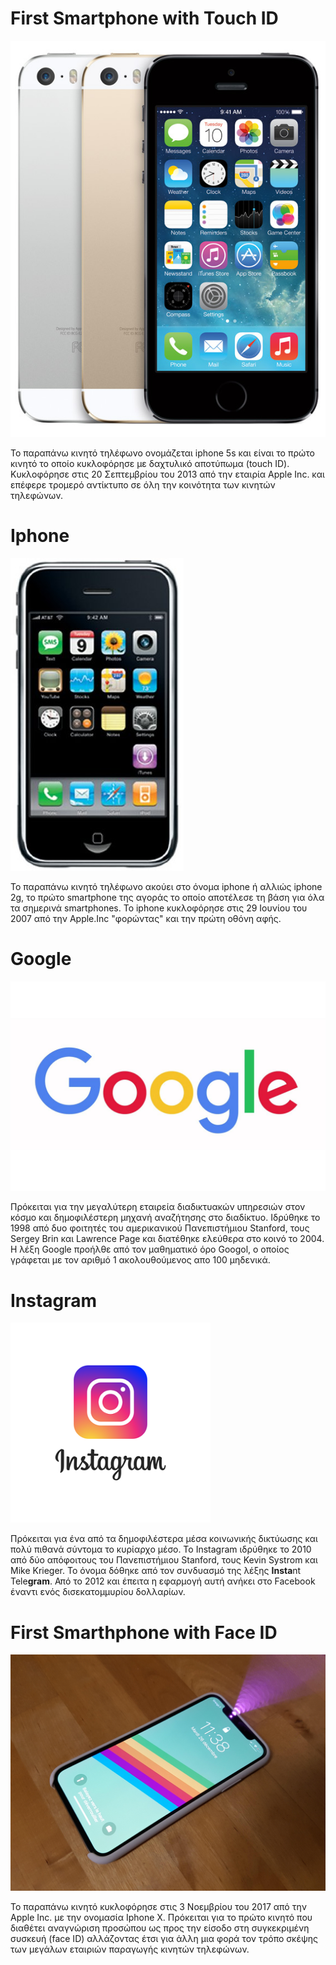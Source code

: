 # **First Smartphone with Touch ID**

![ScreenShot](iPhone-5S-official-1.jpg)

Το παραπάνω κινητό τηλέφωνο ονομάζεται iphone 5s και είναι το πρώτο κινητό το οποίο κυκλοφόρησε με δαχτυλικό αποτύπωμα (touch ID). Κυκλοφόρησε στις 20 Σεπτεμβρίου του 2013 από την εταιρία Apple Inc. και επέφερε τρομερό αντίκτυπο σε όλη την κοινότητα των κινητών τηλεφώνων.

# **Iphone**

![ScreenShot](415zEu8xgBL.jpg)

Το παραπάνω κινητό τηλέφωνο ακούει στο όνομα iphone ή αλλιώς iphone 2g, το πρώτο smartphone της αγοράς το οποίο αποτέλεσε τη βάση για όλα τα σημερινά smartphones. Το iphone κυκλοφόρησε στις 29 Ιουνίου του 2007 από την Apple.Inc "φορώντας" και την πρώτη οθόνη αφής.

# **Google**

![ScreenShot](google2.0.0.jpg)

Πρόκειται για την μεγαλύτερη εταιρεία διαδικτυακών υπηρεσιών στον κόσμο και δημοφιλέστερη μηχανή αναζήτησης στο διαδίκτυο. Ιδρύθηκε το 1998 από δυο φοιτητές του αμερικανικού Πανεπιστήμιου Stanford, τους Sergey Brin και Lawrence Page και διατέθηκε ελεύθερα στο κοινό το 2004. Η λέξη Google προήλθε από τον μαθηματικό όρο Googol, ο οποίος γράφεται με τον αριθμό 1 ακολουθούμενος απο 100 μηδενικά.

# **Instagram**

![ScreenShot](instagram-logo.png)

Πρόκειται για ένα από τα δημοφιλέστερα μέσα κοινωνικής δικτύωσης και πολύ πιθανά σύντομα το κυρίαρχο μέσο. Το Instagram ιδρύθηκε το 2010 από δύο απόφοιτους του Πανεπιστήμιου Stanford, τους Kevin Systrom και Mike Krieger. Το όνομα δόθηκε από τον συνδυασμό της λέξης **Insta**nt Tele**gram**. Από το 2012 και έπειτα η εφαρμογή αυτή ανήκει στο Facebook έναντι ενός δισεκατομμυρίου δολλαρίων.

# **First Smarthphone with Face ID**

![ScreenShot](popbvi05vg601.jpg)

Το παραπάνω κινητό κυκλοφόρησε στις 3 Νοεμβρίου του 2017 από την Apple Inc. με την ονομασία Iphone X. Πρόκειται για το πρώτο κινητό που διαθέτει αναγνώριση προσώπου ως προς την είσοδο στη συγκεκριμένη συσκευή (face ID) αλλάζοντας έτσι για άλλη μια φορά τον τρόπο σκέψης των μεγάλων εταιριών παραγωγής κινητών τηλεφώνων.
